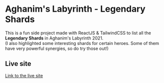 # Aghanim's Labyrinth - Legendary Shards

This is a fun side project made with ReactJS & TailwindCSS to list all the **Legendary Shards** in Aghanim's Labyrinth 2021.  
(I also highlighted some interesting shards for certain heroes. Some of them have very powerful synergies, so do try those out!)

## Live site

[Link to the live site](https://aghanim-2021.hohonsing.com)
